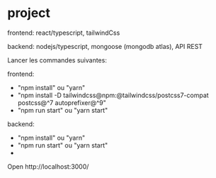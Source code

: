 # project

frontend: react/typescript, tailwindCss

backend: nodejs/typescript, mongoose (mongodb atlas), API REST

Lancer les commandes suivantes:

frontend:
- "npm install" ou "yarn"
- "npm install -D tailwindcss@npm:@tailwindcss/postcss7-compat postcss@^7 autoprefixer@^9" 
- "npm run start" ou "yarn start"

backend:
- "npm install" ou "yarn"
- "npm run start" ou "yarn start"
- 
Open http://localhost:3000/ 

